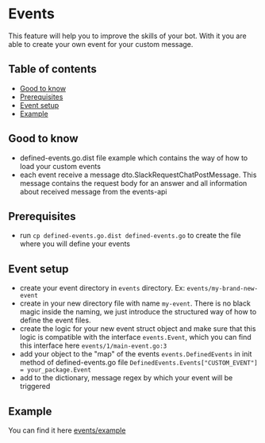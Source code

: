 # Events
This feature will help you to improve the skills of your bot. With it you are able to create your own event for your custom message.

## Table of contents
- [Good to know](#good-to-know)
- [Prerequisites](#prerequisites)
- [Event setup](#event-setup)
- [Example](#example)

## Good to know
- defined-events.go.dist file example which contains the way of how to load your custom events
- each event receive a message dto.SlackRequestChatPostMessage. This message contains the request body for an answer and all information about received message from the events-api

## Prerequisites
* run `cp defined-events.go.dist defined-events.go` to create the file where you will define your events

## Event setup
* create your event directory in `events` directory. Ex: `events/my-brand-new-event`
* create in your new directory file with name `my-event`. There is no black magic inside the naming, we just introduce the structured way of how to define the event files.
* create the logic for your new event struct object and make sure that this logic is compatible with the interface `events.Event`, which you can find this interface here `events/1/main-event.go:3`
* add your object to the "map" of the events `events.DefinedEvents` in init method of defined-events.go file 
```DefinedEvents.Events["CUSTOM_EVENT"] = your_package.Event```
* add to the dictionary, message regex by which your event will be triggered

## Example
You can find it here [events/example](https://github.com/sharovik/devbot/tree/master/events/example)